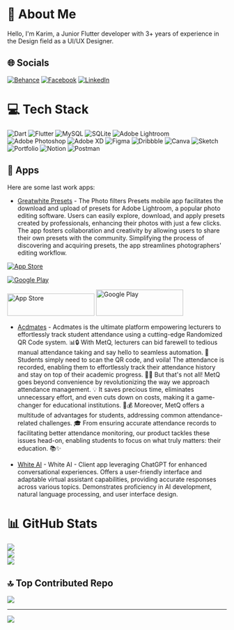 # 💫 About Me
Hello, I'm Karim, a Junior Flutter developer with 3+ years of experience in the Design field as a UI/UX Designer.

## 🌐 Socials
[![Behance](https://img.shields.io/badge/Behance-1769ff?logo=behance&logoColor=white)](https://www.behance.net/karimeltalawy1) [![Facebook](https://img.shields.io/badge/Facebook-%231877F2.svg?logo=Facebook&logoColor=white)](https://www.facebook.com/karim.eltalawy.7) [![LinkedIn](https://img.shields.io/badge/LinkedIn-%230077B5.svg?logo=linkedin&logoColor=white)](https://www.linkedin.com/in/karimeltalawy-44/)

# 💻 Tech Stack
![Dart](https://img.shields.io/badge/dart-%230175C2.svg?style=for-the-badge&logo=dart&logoColor=white) ![Flutter](https://img.shields.io/badge/Flutter-%2302569B.svg?style=for-the-badge&logo=Flutter&logoColor=white) ![MySQL](https://img.shields.io/badge/mysql-%2300f.svg?style=for-the-badge&logo=mysql&logoColor=white) ![SQLite](https://img.shields.io/badge/sqlite-%2307405e.svg?style=for-the-badge&logo=sqlite&logoColor=white) ![Adobe Lightroom](https://img.shields.io/badge/Adobe%20Lightroom-31A8FF.svg?style=for-the-badge&logo=Adobe%20Lightroom&logoColor=white) ![Adobe Photoshop](https://img.shields.io/badge/adobephotoshop-%2331A8FF.svg?style=for-the-badge&logo=adobephotoshop&logoColor=white) ![Adobe XD](https://img.shields.io/badge/Adobe%20XD-470137?style=for-the-badge&logo=Adobe%20XD&logoColor=#FF61F6) 	![Figma](https://img.shields.io/badge/figma-%23F24E1E.svg?style=for-the-badge&logo=figma&logoColor=white) ![Dribbble](https://img.shields.io/badge/Dribbble-EA4C89?style=for-the-badge&logo=dribbble&logoColor=white) ![Canva](https://img.shields.io/badge/Canva-%2300C4CC.svg?style=for-the-badge&logo=Canva&logoColor=white) ![Sketch](https://img.shields.io/badge/Sketch-FFB387?style=for-the-badge&logo=sketch&logoColor=black) ![Portfolio](https://img.shields.io/badge/Portfolio-%23000000.svg?style=for-the-badge&logo=firefox&logoColor=#FF7139) ![Notion](https://img.shields.io/badge/Notion-%23000000.svg?style=for-the-badge&logo=notion&logoColor=white) ![Postman](https://img.shields.io/badge/Postman-FF6C37?style=for-the-badge&logo=postman&logoColor=white)

## 📱 Apps

Here are some last work apps:

- [Greatwhite Presets](https://apps.apple.com/app/greatwhite-filters/id6446051483) - The Photo filters Presets mobile app facilitates the download and upload of presets for Adobe Lightroom, a popular photo editing software. Users can easily explore, download, and apply presets created by professionals, enhancing their photos with just a few clicks. The app fosters collaboration and creativity by allowing users to share their own presets with the community. Simplifying the process of discovering and acquiring presets, the app streamlines photographers' editing workflow.

[![App Store](https://developer.apple.com/app-store/marketing/guidelines/images/badge-download-on-the-app-store.svg)](https://apps.apple.com/app/greatwhite-filters/id6446051483)

[![Google Play](https://play.google.com/intl/en_us/badges/static/images/badges/en_badge_web_generic.png)](https://play.google.com/store/apps/details?id=com.your.package.name)

<!-- Resize images -->
<img src="https://developer.apple.com/app-store/marketing/guidelines/images/badge-download-on-the-app-store.svg" width="200" height="51" alt="App Store">
<img src="https://play.google.com/intl/en_us/badges/static/images/badges/en_badge_web_generic.png" width="200" height="60" alt="Google Play">


- [Acdmates](https://example.com/app2) -  Acdmates is the ultimate platform empowering lecturers to effortlessly track student attendance using a cutting-edge Randomized QR Code system. 📊🔒 With MetQ, lecturers can bid farewell to tedious manual attendance taking and say hello to seamless automation. 🎯 Students simply need to scan the QR code, and voila! The attendance is recorded, enabling them to effortlessly track their attendance history and stay on top of their academic progress. 📝✅ But that's not all! MetQ goes beyond convenience by revolutionizing the way we approach attendance management. 💡 It saves precious time, eliminates unnecessary effort, and even cuts down on costs, making it a game-changer for educational institutions. 💪💰 Moreover, MetQ offers a multitude of advantages for students, addressing common attendance-related challenges. 🎓 From ensuring accurate attendance records to facilitating better attendance monitoring, our product tackles these issues head-on, enabling students to focus on what truly matters: their education. 📚✨


- [White AI](https://example.com/app3) - White AI - Client app leveraging ChatGPT for enhanced conversational experiences. Offers a user-friendly interface and adaptable virtual assistant capabilities, providing accurate responses across various topics. Demonstrates proficiency in AI development, natural language processing, and user interface design.

# 📊 GitHub Stats
![](https://github-readme-stats.vercel.app/api?username=karimeltalawyy&theme=dark&hide_border=true&include_all_commits=false&count_private=true)<br/>
![](https://github-readme-streak-stats.herokuapp.com/?user=karimeltalawyy&theme=dark&hide_border=true)<br/>
![](https://github-readme-stats.vercel.app/api/top-langs/?username=karimeltalawyy&theme=dark&hide_border=true&include_all_commits=false&count_private=true&layout=compact)

## 🔝 Top Contributed Repo
![](https://github-contributor-stats.vercel.app/api?username=karimeltalawyy&limit=5&theme=dark&combine_all_yearly_contributions=true)

---



[![](https://visitcount.itsvg.in/api?id=karimeltalawyy&icon=0&color=0)](https://visitcount.itsvg.in)

<!-- Proudly created with GPRM (https://gprm.itsvg.in) -->
